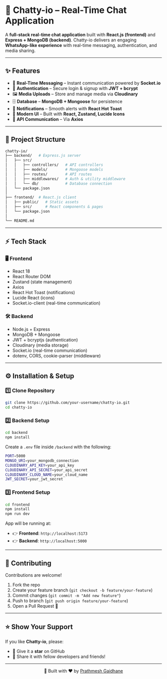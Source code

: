 # 💬 Chatty-io – Real-Time Chat Application

A **full-stack real-time chat application** built with **React.js (frontend)** and **Express + MongoDB (backend)**.
Chatty-io delivers an engaging **WhatsApp-like experience** with real-time messaging, authentication, and media sharing.

---

## ✨ Features

* 💬 **Real-Time Messaging** – Instant communication powered by **Socket.io**
* 👤 **Authentication** – Secure login & signup with **JWT + bcrypt**
* 🖼️ **Media Uploads** – Store and manage media via **Cloudinary**
* 🗄️ **Database** – **MongoDB + Mongoose** for persistence
* 🔔 **Notifications** – Smooth alerts with **React Hot Toast**
* 🎨 **Modern UI** – Built with **React, Zustand, Lucide Icons**
* 📡 **API Communication** – Via **Axios**

---

## 📂 Project Structure

```bash
chatty-io/
├── backend/   # Express.js server
│   ├── src/
│   │   ├── controllers/   # API controllers
│   │   ├── models/        # Mongoose models
│   │   ├── routes/        # API routes
│   │   ├── middlewares/   # Auth & utility middleware
│   │   └── db/            # Database connection
│   └── package.json
│
├── frontend/  # React.js client
│   ├── public/   # Static assets
│   ├── src/      # React components & pages
│   └── package.json
│
└── README.md
```

---

## ⚡ Tech Stack

### 🖥️ Frontend

* React 18
* React Router DOM
* Zustand (state management)
* Axios
* React Hot Toast (notifications)
* Lucide React (icons)
* Socket.io-client (real-time communication)

### 🛠️ Backend

* Node.js + Express
* MongoDB + Mongoose
* JWT + bcryptjs (authentication)
* Cloudinary (media storage)
* Socket.io (real-time communication)
* dotenv, CORS, cookie-parser (middleware)

---

## ⚙️ Installation & Setup

### 1️⃣ Clone Repository

```bash
git clone https://github.com/your-username/chatty-io.git
cd chatty-io
```

### 2️⃣ Backend Setup

```bash
cd backend
npm install
```

Create a `.env` file inside `/backend` with the following:

```bash
PORT=5000
MONGO_URI=your_mongodb_connection
CLOUDINARY_API_KEY=your_api_key
CLOUDINARY_API_SECRET=your_api_secret
CLOUDINARY_CLOUD_NAME=your_cloud_name
JWT_SECRET=your_jwt_secret
```

### 3️⃣ Frontend Setup

```bash
cd frontend
npm install
npm run dev
```

App will be running at:

* 👉 **Frontend**: `http://localhost:5173`
* 👉 **Backend**: `http://localhost:5000`

---

## 🤝 Contributing

Contributions are welcome!

1. Fork the repo
2. Create your feature branch (`git checkout -b feature/your-feature`)
3. Commit changes (`git commit -m "Add new feature"`)
4. Push to branch (`git push origin feature/your-feature`)
5. Open a Pull Request 🚀

---

## ⭐ Show Your Support

If you like **Chatty-io**, please:

* 🌟 Give it a **star** on GitHub
* 📢 Share it with fellow developers and friends!

---

<p align="center">  
💬 Built with ❤️ by <a href='https://www.prathmesh.dev'>Prathmesh Gaidhane</a>  
</p>
